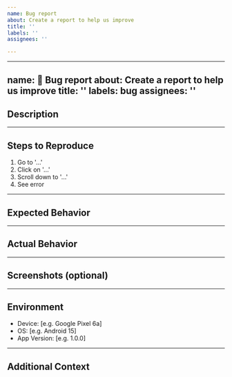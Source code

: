 ```yaml
---
name: Bug report
about: Create a report to help us improve
title: ''
labels: ''
assignees: ''

---
```


---
name: 🐛 Bug report
about: Create a report to help us improve
title: ''
labels: bug
assignees: ''
---

## Description
<!-- A clear and concise description of what the bug is -->

---

## Steps to Reproduce
1. Go to '...'
2. Click on '...'
3. Scroll down to '...'
4. See error

---

## Expected Behavior
<!-- What you expected to happen -->

---

## Actual Behavior
<!-- What actually happened -->

---

## Screenshots (optional)
<!-- If applicable, add screenshots to help explain your problem -->

---

## Environment
- Device: [e.g. Google Pixel 6a]
- OS: [e.g. Android 15]
- App Version: [e.g. 1.0.0]

---

## Additional Context
<!-- Add any other context about the problem here -->
